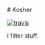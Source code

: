 # Kosher

[![travis](http://travis-ci.org/hakanensari/kosher.png)](http://travis-ci.org/hakanensari/kosher)

I filter stuff.
